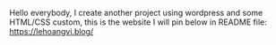 Hello everybody, I create another project using wordpress and some HTML/CSS custom, this is the website I will pin below in README file: 
https://lehoangvi.blog/
